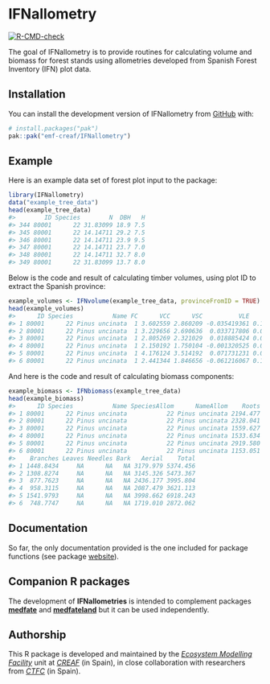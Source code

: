 
<!-- README.md is generated from README.Rmd. Please edit that file -->

# IFNallometry

<!-- badges: start -->
[![R-CMD-check](https://github.com/emf-creaf/IFNallometry/actions/workflows/R-CMD-check.yaml/badge.svg)](https://github.com/emf-creaf/IFNallometry/actions/workflows/R-CMD-check.yaml)
<!-- badges: end -->

The goal of IFNallometry is to provide routines for calculating volume
and biomass for forest stands using allometries developed from Spanish
Forest Inventory (IFN) plot data.

## Installation

You can install the development version of IFNallometry from
[GitHub](https://github.com/) with:

``` r
# install.packages("pak")
pak::pak("emf-creaf/IFNallometry")
```

## Example

Here is an example data set of forest plot input to the package:

``` r
library(IFNallometry)
data("example_tree_data")
head(example_tree_data)
#>        ID Species        N  DBH   H
#> 344 80001      22 31.83099 18.9 7.5
#> 345 80001      22 14.14711 29.2 7.5
#> 346 80001      22 14.14711 23.9 9.5
#> 347 80001      22 14.14711 23.7 7.0
#> 348 80001      22 14.14711 32.7 8.0
#> 349 80001      22 31.83099 13.7 8.0
```

Below is the code and result of calculating timber volumes, using plot
ID to extract the Spanish province:

``` r
example_volumes <- IFNvolume(example_tree_data, provinceFromID = TRUE)
head(example_volumes)
#>      ID Species           Name FC      VCC      VSC          VLE       IAVC
#> 1 80001      22 Pinus uncinata  1 3.602559 2.860209 -0.035419361 0.12176755
#> 2 80001      22 Pinus uncinata  1 3.229656 2.690636  0.033717806 0.07381033
#> 3 80001      22 Pinus uncinata  1 2.805269 2.321029  0.018885424 0.06887026
#> 4 80001      22 Pinus uncinata  1 2.150192 1.750104 -0.001320525 0.06097990
#> 5 80001      22 Pinus uncinata  1 4.176124 3.514192  0.071731231 0.08434162
#> 6 80001      22 Pinus uncinata  1 2.441344 1.846656 -0.061216067 0.10679360
```

And here is the code and result of calculating biomass components:

``` r
example_biomass <- IFNbiomass(example_tree_data)
head(example_biomass)
#>      ID Species           Name SpeciesAllom      NameAllom    Roots      Stem
#> 1 80001      22 Pinus uncinata           22 Pinus uncinata 2194.477 1731.1354
#> 2 80001      22 Pinus uncinata           22 Pinus uncinata 2328.041 1836.4987
#> 3 80001      22 Pinus uncinata           22 Pinus uncinata 1559.627 1558.4148
#> 4 80001      22 Pinus uncinata           22 Pinus uncinata 1533.634 1129.1675
#> 5 80001      22 Pinus uncinata           22 Pinus uncinata 2919.580 2456.6831
#> 6 80001      22 Pinus uncinata           22 Pinus uncinata 1153.051  970.2358
#>    Branches Leaves Needles Bark   Aerial    Total
#> 1 1448.8434     NA      NA   NA 3179.979 5374.456
#> 2 1308.8274     NA      NA   NA 3145.326 5473.367
#> 3  877.7623     NA      NA   NA 2436.177 3995.804
#> 4  958.3115     NA      NA   NA 2087.479 3621.113
#> 5 1541.9793     NA      NA   NA 3998.662 6918.243
#> 6  748.7747     NA      NA   NA 1719.010 2872.062
```

## Documentation

So far, the only documentation provided is the one included for package
functions (see package
[website](https://emf-creaf.github.io/IFNallometry/index.html)).

## Companion R packages

The development of **IFNallometries** is intended to complement packages
[**medfate**](https://emf-creaf.github.io/medfate) and
[**medfateland**](https://emf-creaf.github.io/medfateland) but it can be
used independently.

## Authorship

This R package is developed and maintained by the [*Ecosystem Modelling
Facility*](https://emf.creaf.cat) unit at
[*CREAF*](https://www.creaf.cat/) (in Spain), in close collaboration
with researchers from [*CTFC*](https://www.ctfc.cat/) (in Spain).
